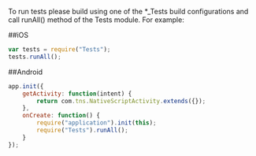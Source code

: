 ﻿To run tests please build using one of the *_Tests build configurations and call runAll() method of the Tests module. For example:

##iOS
```js
var tests = require("Tests");
tests.runAll();
```

##Android
```js
app.init({
	getActivity: function(intent) {
		return com.tns.NativeScriptActivity.extends({});
	},
	onCreate: function() {
		require("application").init(this);
		require("Tests").runAll();
	} 
});
```